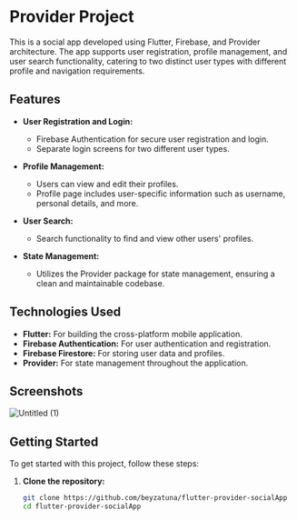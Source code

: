 # Provider Project

This is a social app developed using Flutter, Firebase, and Provider architecture. The app supports user registration, profile management, and user search functionality, catering to two distinct user types with different profile and navigation requirements.

## Features

- **User Registration and Login:**
  - Firebase Authentication for secure user registration and login.
  - Separate login screens for two different user types.

- **Profile Management:**
  - Users can view and edit their profiles.
  - Profile page includes user-specific information such as username, personal details, and more.

- **User Search:**
  - Search functionality to find and view other users' profiles.

- **State Management:**
  - Utilizes the Provider package for state management, ensuring a clean and maintainable codebase.

## Technologies Used

- **Flutter:** For building the cross-platform mobile application.
- **Firebase Authentication:** For user authentication and registration.
- **Firebase Firestore:** For storing user data and profiles.
- **Provider:** For state management throughout the application.

## Screenshots

![Untitled (1)](https://github.com/beyzatuna/flutter-provider-socialApp/assets/54098270/d782078b-b9c5-4888-ba30-ef5495f915af)


## Getting Started

To get started with this project, follow these steps:

1. **Clone the repository:**
   ```bash
   git clone https://github.com/beyzatuna/flutter-provider-socialApp
   cd flutter-provider-socialApp
